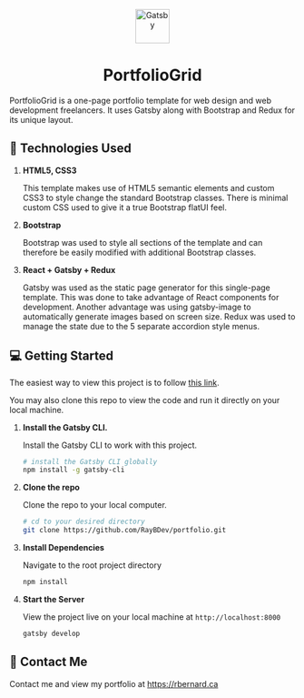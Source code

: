 <p align="center">
  <a href="https://www.gatsbyjs.org">
    <img alt="Gatsby" src="https://www.gatsbyjs.org/monogram.svg" width="60" />
  </a>
</p>
<h1 align="center">
  PortfolioGrid
</h1>

PortfolioGrid is a one-page portfolio template for web design and web development freelancers. It uses Gatsby along with Bootstrap and Redux for its unique layout.

## :bookmark_tabs: Technologies Used

1.  **HTML5, CSS3**

    This template makes use of HTML5 semantic elements and custom CSS3 to style change the standard Bootstrap classes. There is minimal custom CSS used to give it a true Bootstrap flatUI feel.

2.  **Bootstrap**

    Bootstrap was used to style all sections of the template and can therefore be easily modified with additional Bootstrap classes.

3.  **React + Gatsby + Redux**

    Gatsby was used as the static page generator for this single-page template. This was done to take advantage of React components for development. Another advantage was using gatsby-image to automatically generate images based on screen size. Redux was used to manage the state due to the 5 separate accordion style menus.

## :computer: Getting Started

The easiest way to view this project is to follow [this link](http://rbernard.ca/portfoliogrid/).

You may also clone this repo to view the code and run it directly on your local machine.

1.  **Install the Gatsby CLI.**

    Install the Gatsby CLI to work with this project.

    ```sh
    # install the Gatsby CLI globally
    npm install -g gatsby-cli
    ```

2.  **Clone the repo**

    Clone the repo to your local computer.

    ```sh
    # cd to your desired directory
    git clone https://github.com/RayBDev/portfolio.git
    ```

3.  **Install Dependencies**

    Navigate to the root project directory

    ```sh
    npm install
    ```

4.  **Start the Server**

    View the project live on your local machine at `http://localhost:8000`

    ```sh
    gatsby develop
    ```

## :email: Contact Me

Contact me and view my portfolio at <https://rbernard.ca>
